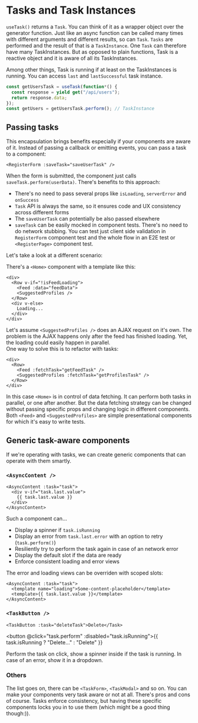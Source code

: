 # Tasks and Task Instances

`useTask()` returns a `Task`. You can think of it as a wrapper object over the generator function. Just like an async function can be called many times with different arguments and different results, so can `Task`. `Tasks` are performed and the result of that is a `TaskInstance`. One `Task` can therefore have many TaskInstances. But as opposed to plain functions, Task is a reactive object and it is aware of all its TaskInstances.

Among other things, Task is running if at least on the TaskInstances is running. You can access `last` and `lastSuccessful` task instance.

```ts
const getUsersTask = useTask(function*() {
  const response = yield get("/api/users");
  return response.data;
});
const getUsers = getUsersTask.perform(); // TaskInstance
```

## Passing tasks

This encapsulation brings benefits especially if your components are aware of it. Instead of passing a callback or emitting events, you can pass a task to a component:

```vue
<RegisterForm :saveTask="saveUserTask" />
```

When the form is submitted, the component just calls `saveTask.perform(userData)`.
There's benefits to this approach:

- There's no need to pass several props like `isLoading`, `serverError` and `onSuccess`
- `Task` API is always the same, so it ensures code and UX consistency across different forms
- The `saveUserTask` can potentially be also passed elsewhere
- `saveTask` can be easily mocked in component tests. There's no need to do network stubbing. You can test just client side validation in `RegisterForm` component test and the whole flow in an E2E test or `<RegisterPage>` component test.

Let's take a look at a different scenario:

There's a `<Home>` component with a template like this:

```vue
<div>
  <Row v-if="!isFeedLoading">
    <Feed :data="feedData">
    <SuggestedProfiles />
  </Row>
  <div v-else>
    Loading...
  </div>
</div>
```

Let's assume `<SuggestedProfiles />` does an AJAX request on it's own. The problem is the AJAX happens only after the feed has finished loading. Yet, the loading could easily happen in parallel.  
One way to solve this is to refactor with tasks:

```vue
<div>
  <Row>
    <Feed :fetchTask="getFeedTask" />
    <SuggestedProfiles :fetchTask="getProfilesTask" />
  </Row>
</div>
```

In this case `<Home>` is in control of data fetching. It can perform both tasks in parallel, or one after another. But the data fetching strategy can be changed without passing specific props and changing logic in different components. Both `<Feed>` and `<SuggestedProfiles>` are simple presentational components for which it's easy to write tests.

## Generic task-aware components

If we're operating with tasks, we can create generic components that can operate with them smartly.

### `<AsyncContent />`

```vue
<AsyncContent :task="task">
  <div v-if="task.last.value">
    {{ task.last.value }}
  </div>
</AsyncContent>
```

Such a component can...

- Display a spinner if `task.isRunning`
- Display an error from `task.last.error` with an option to retry (`task.perform()`)
- Resiliently try to perform the task again in case of an network error
- Display the default slot if the data are ready
- Enforce consistent loading and error views

The error and loading views can be overriden with scoped slots:

```vue
<AsyncContent :task="task">
  <template name="loading">Some-content-placeholder</template>
  <template>{{ task.last.value }}</template>
</AsyncContent>
```

### `<TaskButton />`

```vue
<TaskButton :task="deleteTask">Delete</Task>
```

<TaskProvider :time="1000" v-slot="{ task }"><button @click="task.perform" :disabled="task.isRunning">{{ task.isRunning ? "Delete..." : "Delete" }}</button></TaskProvider>

Perform the task on click, show a spinner inside if the task is running. In case of an error, show it in a dropdown.

### Others

The list goes on, there can be `<TaskForm>`, `<TaskModal>` and so on. You can make your components very task aware or not at all. There's pros and cons of course. Tasks enforce consistency, but having these specific components locks you in to use them (which might be a good thing though:)).
